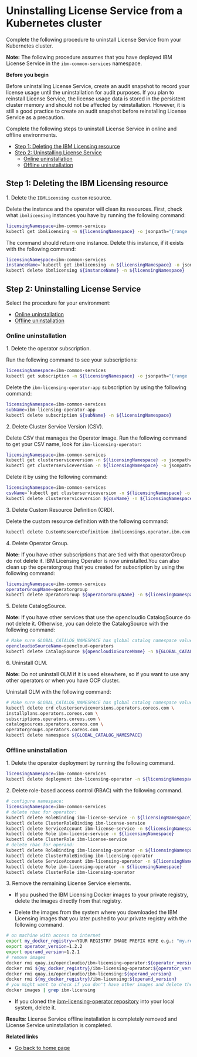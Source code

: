 # Uninstalling License Service from a Kubernetes cluster

Complete the following procedure to uninstall License Service from your Kubernetes cluster.

**Note:** The following procedure assumes that you have deployed IBM License Service in the `ibm-common-services` namespace.

<b>Before you begin</b>

Before uninstalling License Service, create an audit snapshot to record your license usage until the uninstallation for audit purposes.
If you plan to reinstall License Service, the license usage data is stored in the persistent cluster memory and should not be affected by reinstallation. However, it is still a good practice to create an audit snapshot before reinstalling License Service as a precaution.

Complete the following steps to uninstall License Service in online and offline environments.

- [Step 1: Deleting the IBM Licensing resource](#step-1-deleting-the-ibm-licensing-resource)
- [Step 2: Uninstalling License Service](#step-2-uninstalling-license-service)
  - [Online uninstallation](#online-uninstallation)
  - [Offline uninstallation](#offline-uninstallation)

## Step 1: Deleting the IBM Licensing resource

1\. Delete the `IBMLicensing custom` resource.

Delete the instance and the operator will clean its resources.
First, check what `ibmlicensing` instances you have by running the following command:

```bash
licensingNamespace=ibm-common-services
kubectl get ibmlicensing -n ${licensingNamespace} -o jsonpath="{range .items[*]}{.metadata.name}{'\n'}"
```

The command should return one instance. Delete this instance, if it exists with the following command:

```bash
licensingNamespace=ibm-common-services
instanceName=`kubectl get ibmlicensing -n ${licensingNamespace} -o jsonpath="{range .items[*]}{.metadata.name}{'\n'}"`
kubectl delete ibmlicensing ${instanceName} -n ${licensingNamespace}
```

## Step 2: Uninstalling License Service

Select the procedure for your environment:

- [Online uninstallation](#online-uninstallation)
- [Offline uninstallation](#offline-uninstallation)

### Online uninstallation

1\. Delete the operator subscription.

Run the following command to see your subscriptions:

```bash
licensingNamespace=ibm-common-services
kubectl get subscription -n ${licensingNamespace} -o jsonpath="{range .items[*]}{.metadata.name}{'\n'}"
```

Delete the `ibm-licensing-operator-app` subscription by using the following command:

```bash
licensingNamespace=ibm-common-services
subName=ibm-licensing-operator-app
kubectl delete subscription ${subName} -n ${licensingNamespace}
```

2\. Delete Cluster Service Version (CSV).

Delete CSV that manages the Operator image.
Run the following command to get your CSV name, look for `ibm-licensing-operator`:

```bash
licensingNamespace=ibm-common-services
kubectl get clusterserviceversion -n ${licensingNamespace} -o jsonpath="{range .items[*]}{.metadata.name}{'\n'}"
kubectl get clusterserviceversion -n ${licensingNamespace} -o jsonpath="{range .items[*]}{.metadata.name}{'\n'}" | grep ibm-licensing-operator
```

Delete it by using the following command:

```bash
licensingNamespace=ibm-common-services
csvName=`kubectl get clusterserviceversion -n ${licensingNamespace} -o jsonpath="{range .items[*]}{.metadata.name}{'\n'}" | grep ibm-licensing-operator`
kubectl delete clusterserviceversion ${csvName} -n ${licensingNamespace}
```

3\. Delete Custom Resource Definition (CRD).

Delete the custom resource definition with the following command:

```bash
kubectl delete CustomResourceDefinition ibmlicensings.operator.ibm.com
```

4\. Delete Operator Group.

**Note:** If you have other subscriptions that are tied with that operatorGroup do not delete it.
IBM Licensing Operator is now uninstalled.You can also clean up the operatorgroup that you created for subscription by using the following command:

```bash
licensingNamespace=ibm-common-services
operatorGroupName=operatorgroup
kubectl delete OperatorGroup ${operatorGroupName} -n ${licensingNamespace}
```

5\. Delete CatalogSource.

**Note:** If you have other services that use the opencloudio CatalogSource do not delete it.
Otherwise, you can delete the CatalogSource with the following command:

```bash
# Make sure GLOBAL_CATALOG_NAMESPACE has global catalog namespace value.
opencloudioSourceName=opencloud-operators
kubectl delete CatalogSource ${opencloudioSourceName} -n ${GLOBAL_CATALOG_NAMESPACE}
```

6\. Uninstall OLM.

**Note:** Do not uninstall OLM if it is used elsewhere, so if you want to use any other operators or when you have OCP cluster.

Uninstall OLM with the following command:

```bash
# Make sure GLOBAL_CATALOG_NAMESPACE has global catalog namespace value
kubectl delete crd clusterserviceversions.operators.coreos.com \
installplans.operators.coreos.com \
subscriptions.operators.coreos.com \
catalogsources.operators.coreos.com \
operatorgroups.operators.coreos.com
kubectl delete namespace ${GLOBAL_CATALOG_NAMESPACE}
```

### Offline uninstallation

1\. Delete the operator deployment by running the following command.

```bash
licensingNamespace=ibm-common-services
kubectl delete deployment ibm-licensing-operator -n ${licensingNamespace}
```

2\. Delete role-based access control (RBAC) with the following command.

```bash
# configure namespace:
licensingNamespace=ibm-common-services
# delete rbac for operator:
kubectl delete RoleBinding ibm-license-service -n ${licensingNamespace}
kubectl delete ClusterRoleBinding ibm-license-service
kubectl delete ServiceAccount ibm-license-service -n ${licensingNamespace}
kubectl delete Role ibm-license-service -n ${licensingNamespace}
kubectl delete ClusterRole ibm-license-service
# delete rbac for operand:
kubectl delete RoleBinding ibm-licensing-operator -n ${licensingNamespace}
kubectl delete ClusterRoleBinding ibm-licensing-operator
kubectl delete ServiceAccount ibm-licensing-operator -n ${licensingNamespace}
kubectl delete Role ibm-licensing-operator -n ${licensingNamespace}
kubectl delete ClusterRole ibm-licensing-operator
```

3\. Remove the remaining License Service elements.

- If you pushed the IBM Licensing Docker images to your private registry, delete the images directly from that registry.

- Delete the images from the system where you downloaded the IBM Licensing images that you later pushed to your private registry with the following command.

```bash
# on machine with access to internet
export my_docker_registry=<YOUR REGISTRY IMAGE PREFIX HERE e.g.: "my.registry:5000" or "quay.io/opencloudio">
export operator_version=1.2.2
export operand_version=1.2.1
# remove images
docker rmi quay.io/opencloudio/ibm-licensing-operator:${operator_version}
docker rmi ${my_docker_registry}/ibm-licensing-operator:${operator_version}
docker rmi quay.io/opencloudio/ibm-licensing:${operand_version}
docker rmi ${my_docker_registry}/ibm-licensing:${operand_version}
# you might want to check if you don't have other images and delete them as well:
docker images | grep ibm-licensing
```

- If you cloned the [ibm-licensing-operator repository](https://github.com/IBM/ibm-licensing-operator) into your local system, delete it.

**Results**: License Service offline installation is completely removed and License Service uninstallation is completed.

<b>Related links</b>

- [Go back to home page](../License_Service_main.md#documentation)
